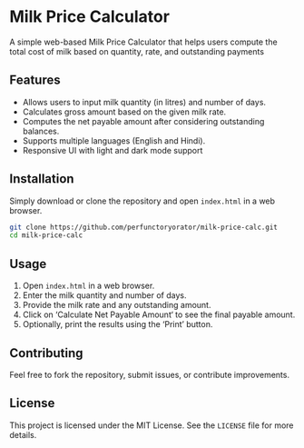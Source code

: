 # Milk Price Calculator

A simple web-based Milk Price Calculator that helps users compute the total cost of milk based on quantity, rate, and outstanding payments

## Features
- Allows users to input milk quantity (in litres) and number of days.
- Calculates gross amount based on the given milk rate.
- Computes the net payable amount after considering outstanding balances.
- Supports multiple languages (English and Hindi).
- Responsive UI with light and dark mode support

## Installation
Simply download or clone the repository and open `index.html` in a web browser.

```bash
git clone https://github.com/perfunctoryorator/milk-price-calc.git
cd milk-price-calc
```

## Usage
1. Open `index.html` in a web browser.
2. Enter the milk quantity and number of days.
3. Provide the milk rate and any outstanding amount.
4. Click on ‘Calculate Net Payable Amount‘ to see the final payable amount.
5. Optionally, print the results using the ‘Print’ button.

## Contributing
Feel free to fork the repository, submit issues, or contribute improvements.

## License
This project is licensed under the MIT License. See the `LICENSE` file for more details.

